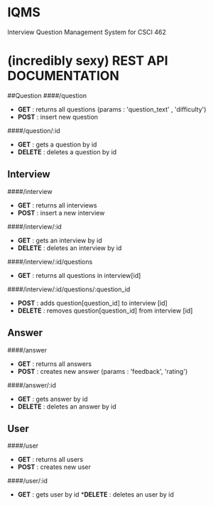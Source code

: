 # IQMS
Interview Question Management System for CSCI 462




# (incredibly sexy) REST API DOCUMENTATION

##Question
####/question
* **GET**  : returns all questions (params : 'question_text' , 'difficulty')
* **POST** : insert new question

####/question/:id
* **GET**    : gets a question by id
* **DELETE** : deletes a question by id

## Interview
####/interview
* **GET**  : returns all interviews
* **POST** : insert a new interview

####/interview/:id
* **GET**    : gets an interview by id
* **DELETE** : deletes an interview by id

####/interview/:id/questions
* **GET** : returns all questions in interview[id]
	
####/interview/:id/questions/:question_id
* **POST**   : adds question[question_id] to interview [id]
* **DELETE** : removes question[question_id] from interview [id]

## Answer
####/answer
* **GET**  : returns all answers
* **POST** : creates new answer (params : 'feedback', 'rating')

####/answer/:id
* **GET**    : gets answer by id
* **DELETE** : deletes an answer by id

## User
####/user
* **GET**  : returns all users
* **POST** : creates new user

####/user/:id
* **GET**    : gets user by id
***DELETE** : deletes an user by id
